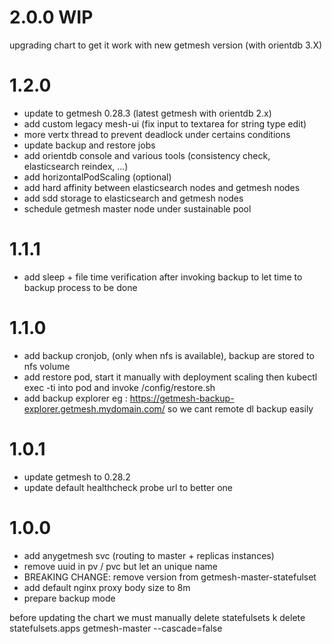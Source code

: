 # 2.0.0 WIP

upgrading chart to get it work with new getmesh version (with orientdb 3.X)



# 1.2.0
* update to getmesh 0.28.3 (latest getmesh with orientdb 2.x)
* add custom legacy mesh-ui (fix input to textarea for string type edit)
* more vertx thread to prevent deadlock under certains conditions
* update backup and restore jobs
* add orientdb console and various tools (consistency check, elasticsearch reindex, ...)
* add horizontalPodScaling (optional)
* add hard affinity between elasticsearch nodes and getmesh nodes
* add sdd storage to elasticsearch and getmesh nodes
* schedule getmesh master node under sustainable pool

# 1.1.1
* add sleep + file time verification after invoking backup to let time to backup process to be done

# 1.1.0
* add backup cronjob, (only when nfs is available), backup are stored to nfs volume
* add restore pod, start it manually with deployment scaling then kubectl exec -ti into pod and invoke /config/restore.sh
* add backup explorer eg : https://getmesh-backup-explorer.getmesh.mydomain.com/ so we cant remote dl backup easily

# 1.0.1
* update getmesh to 0.28.2
* update default healthcheck probe url to better one 

# 1.0.0

* add anygetmesh svc (routing to master + replicas instances)
* remove uuid in pv / pvc but let an unique name
* BREAKING CHANGE: remove version from getmesh-master-statefulset 
* add default nginx proxy body size to 8m
* prepare backup mode

before updating the chart we must manually delete statefulsets
k delete statefulsets.apps getmesh-master --cascade=false
